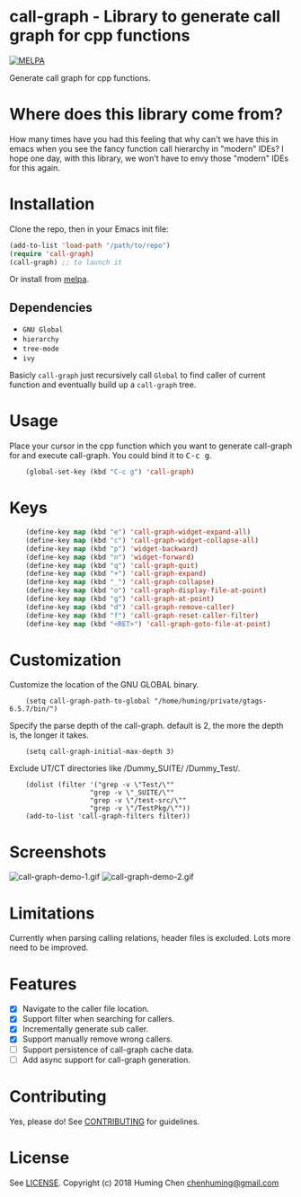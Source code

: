 # call-graph - Library to generate call graph for cpp functions

[![MELPA](https://melpa.org/packages/call-graph-badge.svg)](https://melpa.org/#/call-graph)

Generate call graph for cpp functions.

# Where does this library come from?

How many times have you had this feeling that
why can't we have this in emacs when you see
the fancy function call hierarchy in "modern" IDEs?
I hope one day, with this library, we won't have
to envy those "modern" IDEs for this again.

# Installation

Clone the repo, then in your Emacs init file:

```lisp
(add-to-list 'load-path "/path/to/repo")
(require 'call-graph)
(call-graph) ;; to launch it
```

Or install from [melpa](https://melpa.org/#/call-graph).

## Dependencies

* `GNU Global`
* `hierarchy`
* `tree-mode`
* `ivy`

Basicly `call-graph` just recursively call `Global` to find caller of
current function and eventually build up a `call-graph` tree.

# Usage

Place your cursor in the cpp function which you want to generate
call-graph for and execute call-graph.
You could bind it to <kbd>C-c g</kbd>.

```lisp
    (global-set-key (kbd "C-c g") 'call-graph)
```

# Keys

```lisp
    (define-key map (kbd "e") 'call-graph-widget-expand-all)
    (define-key map (kbd "c") 'call-graph-widget-collapse-all)
    (define-key map (kbd "p") 'widget-backward)
    (define-key map (kbd "n") 'widget-forward)
    (define-key map (kbd "q") 'call-graph-quit)
    (define-key map (kbd "+") 'call-graph-expand)
    (define-key map (kbd "_") 'call-graph-collapse)
    (define-key map (kbd "o") 'call-graph-display-file-at-point)
    (define-key map (kbd "g") 'call-graph-at-point)
    (define-key map (kbd "d") 'call-graph-remove-caller)
    (define-key map (kbd "f") 'call-graph-reset-caller-filter)
    (define-key map (kbd "<RET>") 'call-graph-goto-file-at-point)
```

# Customization

Customize the location of the GNU GLOBAL binary.

```
    (setq call-graph-path-to-global "/home/huming/private/gtags-6.5.7/bin/")
```

Specify the parse depth of the call-graph.
default is 2, the more the depth is, the longer it takes.

```
    (setq call-graph-initial-max-depth 3)
```

Exclude UT/CT directories like /Dummy_SUITE/ /Dummy_Test/.

```
    (dolist (filter '("grep -v \"Test/\""
                    "grep -v \"_SUITE/\""
                    "grep -v \"/test-src/\""
                    "grep -v \"/TestPkg/\""))
    (add-to-list 'call-graph-filters filter))
```

# Screenshots

![call-graph-demo-1.gif](img/call-graph-demo-1.gif)
![call-graph-demo-2.gif](img/call-graph-demo-2.gif)

# Limitations

Currently when parsing calling relations, header files is excluded.
Lots more need to be improved.

# Features

- [x] Navigate to the caller file location.
- [x] Support filter when searching for callers.
- [x] Incrementally generate sub caller.
- [x] Support manually remove wrong callers.
- [ ] Support persistence of call-graph cache data.
- [ ] Add async support for call-graph generation.

# Contributing
Yes, please do! See [CONTRIBUTING](CONTRIBUTING.md) for guidelines.

# License

See [LICENSE](LICENSE). Copyright (c) 2018 Huming Chen <chenhuming@gmail.com>
